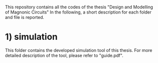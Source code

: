 This repository contains all the codes of the thesis "Design and Modelling of Magnonic Circuits"
In the following, a short description for each folder and file is reported.


# 1) simulation
This folder contains the developed simulation tool of this thesis. For more detailed description of the tool, please refer to "guide.pdf".


